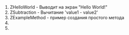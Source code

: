 <ol type="1">
  <li>ZHelloWorld - Выводит на экран "Hello World!"</li>
  <li>ZSubtraction - Вычитание 'value1 - value2'</li>
  <li>ZExampleMethod - пример создания простого метода</li>
  <li></li>
  <li></li>
</ol>
